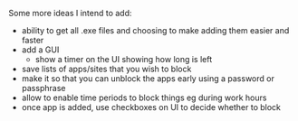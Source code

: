 Some more ideas I intend to add:
 - ability to get all .exe files and choosing to make adding them easier and faster
 - add a GUI
   - show a timer on the UI showing how long is left
 - save lists of apps/sites that you wish to block
 - make it so that you can unblock the apps early using a password or passphrase
 - allow to enable time periods to block things eg during work hours 
 - once app is added, use checkboxes on UI to decide whether to block
